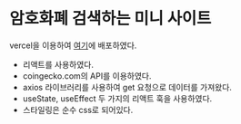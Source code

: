 # 암호화폐 검색하는 미니 사이트

vercel을 이용하여 [여기](https://react-sandbox-delta.vercel.app/)에 배포하였다.

- 리액트를 사용하였다.
- coingecko.com의 API를 이용하였다.
- axios 라이브러리를 사용하여 get 요청으로 데이터를 가져왔다.
- useState, useEffect 두 가지의 리액트 훅을 사용하였다.
- 스타일링은 순수 css로 되어있다.
